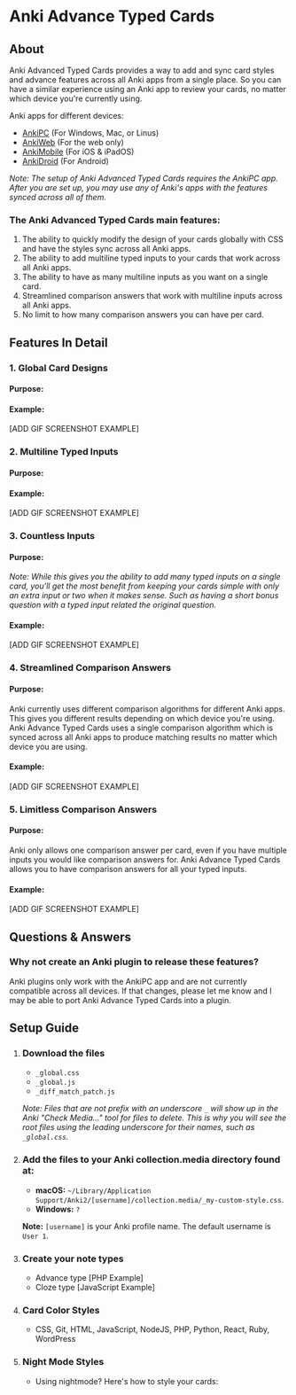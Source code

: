 # Anki Advance Typed Cards

## About

Anki Advanced Typed Cards provides a way to add and sync card styles and advance features across all Anki apps from a single place. So you can have a similar experience using an Anki app to review your cards, no matter which device you're currently using.

Anki apps for different devices:
- [AnkiPC](https://apps.ankiweb.net/) (For Windows, Mac, or Linus)
- [AnkiWeb](https://ankiweb.net) (For the web only)
- [AnkiMobile](https://itunes.apple.com/us/app/ankimobile-flashcards/id373493387) (For iOS & iPadOS)
- [AnkiDroid](https://play.google.com/store/apps/details?id=com.ichi2.anki) (For Android)

*Note: The setup of Anki Advanced Typed Cards requires the AnkiPC app. After you are set up, you may use any of Anki's apps with the features synced across all of them.*

### The Anki Advanced Typed Cards main features:
1. The ability to quickly modify the design of your cards globally with CSS and have the styles sync across all Anki apps.
2. The ability to add multiline typed inputs to your cards that work across all Anki apps.
3. The ability to have as many multiline inputs as you want on a single card.
4. Streamlined comparison answers that work with multiline inputs across all Anki apps.
5. No limit to how many comparison answers you can have per card.

## Features In Detail

### 1. Global Card Designs

#### Purpose:

#### Example:

[ADD GIF SCREENSHOT EXAMPLE]

### 2. Multiline Typed Inputs

#### Purpose:

#### Example:

[ADD GIF SCREENSHOT EXAMPLE]

### 3. Countless Inputs

#### Purpose:

*Note: While this gives you the ability to add many typed inputs on a single card, you'll get the most benefit from keeping your cards simple with only an extra input or two when it makes sense. Such as having a short bonus question with a typed input related the original question.*

#### Example:

[ADD GIF SCREENSHOT EXAMPLE]

### 4. Streamlined Comparison Answers

#### Purpose:

Anki currently uses different comparison algorithms for different Anki apps. This gives you different results depending on which device you're using. Anki Advance Typed Cards uses a single comparison algorithm which is synced across all Anki apps to produce matching results no matter which device you are using.

#### Example:

[ADD GIF SCREENSHOT EXAMPLE]

### 5. Limitless Comparison Answers

#### Purpose:

Anki only allows one comparison answer per card, even if you have multiple inputs you would like comparison answers for. Anki Advance Typed Cards allows you to have comparison answers for all your typed inputs.

#### Example:

[ADD GIF SCREENSHOT EXAMPLE]

## Questions & Answers

### Why not create an Anki plugin to release these features?

Anki plugins only work with the AnkiPC app and are not currently compatible across all devices. If that changes, please let me know and I may be able to port Anki Advance Typed Cards into a plugin.

## Setup Guide

1. ### Download the files
    - `_global.css`
    - `_global.js`
    - `_diff_match_patch.js`

    *Note: Files that are not prefix with an underscore `_` will show up in the Anki "Check Media..." tool for files to delete. This is why you will see the root files using the leading underscore for their names, such as `_global.css`.*

2. ### Add the files to your Anki collection.media directory found at:
    - __macOS:__ `~/Library/Application Support/Anki2/[username]/collection.media/_my-custom-style.css`.
    - __Windows:__ `?`

    **Note:** `[username]` is your Anki profile name. The default username is `User 1`.

3. ### Create your note types
    - Advance type [PHP Example]
    - Cloze type [JavaScript Example]

4. ### Card Color Styles
    - CSS, Git, HTML, JavaScript, NodeJS, PHP, Python, React, Ruby, WordPress

5. ###  Night Mode Styles
    - Using nightmode? Here's how to style your cards:






